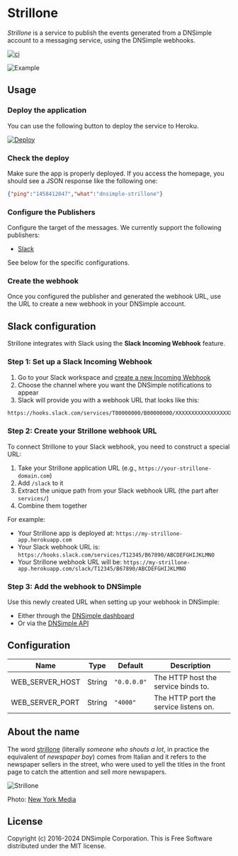 # Strillone

_Strillone_ is a service to publish the events generated from a DNSimple account to a messaging service, using the DNSimple webhooks.

[![ci](https://github.com/dnsimple/strillone/actions/workflows/ci.yml/badge.svg?branch=main)](https://github.com/dnsimple/strillone/actions/workflows/ci.yml)

![Example](img-example.png)

## Usage

### Deploy the application

You can use the following button to deploy the service to Heroku.

[![Deploy](https://www.herokucdn.com/deploy/button.svg)](https://heroku.com/deploy?template=https://github.com/dnsimple/strillone)

### Check the deploy

Make sure the app is properly deployed. If you access the homepage, you should see a JSON response like the following one:

```json
{"ping":"1458412047","what":"dnsimple-strillone"}
```

### Configure the Publishers

Configure the target of the messages. We currently support the following publishers:

- [Slack](#slack-configuration)

See below for the specific configurations.

### Create the webhook

Once you configured the publisher and generated the webhook URL, use the URL to create a new webhook in your DNSimple account.

## Slack configuration

Strillone integrates with Slack using the **Slack Incoming Webhook** feature.

### Step 1: Set up a Slack Incoming Webhook

1. Go to your Slack workspace and [create a new Incoming Webhook](https://docs.slack.dev/messaging/sending-messages-using-incoming-webhooks/)
2. Choose the channel where you want the DNSimple notifications to appear
3. Slack will provide you with a webhook URL that looks like this:

```bash
https://hooks.slack.com/services/T00000000/B00000000/XXXXXXXXXXXXXXXXXXXXXXXX
```

### Step 2: Create your Strillone webhook URL

To connect Strillone to your Slack webhook, you need to construct a special URL:

1. Take your Strillone application URL (e.g., `https://your-strillone-domain.com`)
2. Add `/slack` to it
3. Extract the unique path from your Slack webhook URL (the part after `services/`)
4. Combine them together

For example:

- Your Strillone app is deployed at: `https://my-strillone-app.herokuapp.com`
- Your Slack webhook URL is: `https://hooks.slack.com/services/T12345/B67890/ABCDEFGHIJKLMNO`
- Your Strillone webhook URL will be: `https://my-strillone-app.herokuapp.com/slack/T12345/B67890/ABCDEFGHIJKLMNO`

### Step 3: Add the webhook to DNSimple

Use this newly created URL when setting up your webhook in DNSimple:

- Either through the [DNSimple dashboard](https://support.dnsimple.com/articles/webhooks/)
- Or via the [DNSimple API](https://developer.dnsimple.com/v2/webhooks/webhooks/)

## Configuration

| Name            | Type    | Default         | Description                           |
|-----------------|---------|-----------------|---------------------------------------|
| WEB_SERVER_HOST | String  | `"0.0.0.0"`     | The HTTP host the service binds to.   |
| WEB_SERVER_PORT | String  | `"4000"`        | The HTTP port the service listens on. |

## About the name

The word [strillone](https://en.wiktionary.org/wiki/strillone) (literally _someone who shouts a lot_, in practice the equivalent of _newspaper boy_) comes from Italian and it refers to the newspaper sellers in the street, who were used to yell the titles in the front page to catch the attention and sell more newspapers.

![Strillone](strillone.jpg)

Photo: [New York Media](http://nymag.com/daily/intelligencer/2013/06/fed-is-having-a-1936-moment.html)

## License

Copyright (c) 2016-2024 DNSimple Corporation. This is Free Software distributed under the MIT license.

